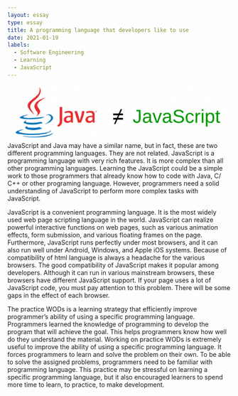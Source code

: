 ```yaml
---
layout: essay
type: essay
title: A programming language that developers like to use 
date: 2021-01-19
labels:
  - Software Engineering
  - Learning
  - JavaScript
---
```


<img class="ui image" src="../images/js.png">
JavaScript and Java may have a similar name, but in fact, these are two different programming languages. They are not related. JavaScript is a programming language with very rich features. It is more complex than all other programming languages. Learning the JavaScript could be a simple work to those programmers that already know how to code with Java, C/ C++ or other programing language. However, programmers need a solid understanding of JavaScript to perform more complex tasks with JavaScript.

JavaScript is a convenient programming language. It is the most widely used web page scripting language in the world. JavaScript can realize powerful interactive functions on web pages, such as various animation effects, form submission, and various floating frames on the page. Furthermore, JavaScript runs perfectly under most browsers, and it can also run well under Android, Windows, and Apple iOS systems. Because of compatibility of html language is always a headache for the various browsers. The good compatibility of JavaScript makes it popular among developers. Although it can run in various mainstream browsers, these browsers have different JavaScript support. If your page uses a lot of JavaScript code, you must pay attention to this problem. There will be some gaps in the effect of each browser.

The practice WODs is a learning strategy that efficiently improve programmer’s ability of using a specific programming language. Programmers learned the knowledge of programming to develop the program that will achieve the goal. This helps programmers know how well do they understand the material. Working on practice WODs is extremely useful to improve the ability of using a specific programming language. It forces programmers to learn and solve the problem on their own. To be able to solve the assigned problems, programmers need to be familiar with programming language. This practice may be stressful on learning a specific programming language, but it also encouraged learners to spend more time to learn, to practice, to make development.


